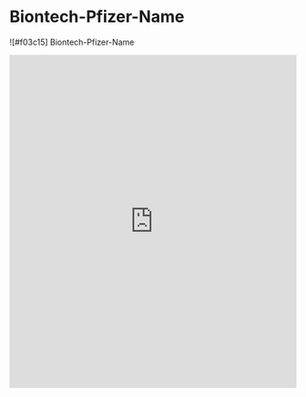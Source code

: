 # Biontech-Pfizer-Name
![#f03c15] Biontech-Pfizer-Name



<iframe title="" aria-label="Karte" id="datawrapper-chart-idZA7" src="https://datawrapper.dwcdn.net/idZA7/1/" scrolling="no" frameborder="0" style="width: 0; min-width: 100% !important; border: none;" height="584"></iframe><script type="text/javascript">!function(){"use strict";window.addEventListener("message",(function(a){if(void 0!==a.data["datawrapper-height"])for(var e in a.data["datawrapper-height"]){var t=document.getElementById("datawrapper-chart-"+e)||document.querySelector("iframe[src*='"+e+"']");t&&(t.style.height=a.data["datawrapper-height"][e]+"px")}}))}();
</script>
